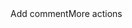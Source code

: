 <html> Add commentMore actions
<body>
<script type='text/javascript'>
    function initEmbeddedMessaging() {
        try {
            embeddedservice_bootstrap.settings.language = 'de'; // For example, enter 'en' or 'en-US'
            
            
            window.addEventListener("onEmbeddedMessagingReady", () => {            
                console.log( "Inside Prechat API!!" );
                embeddedservice_bootstrap.prechatAPI.setHiddenPrechatFields( { "p_number" : "0453762192" } );
                
            });

            embeddedservice_bootstrap.init(
                '00D0900000AEyYE',
                'DSAMessaging',
                'https://direct-sales.my.site.com/ESWDSAMessaging1736496168770',
                {
                    scrt2URL: 'https://direct-sales.my.salesforce-scrt.com'
                }
            );
        } catch (err) {
            console.error('Error loading Embedded Messaging: ', err);
        }
    };
</script>
<script type='text/javascript' src='https://direct-sales.my.site.com/ESWDSAMessaging1736496168770/assets/js/bootstrap.min.js' onload='initEmbeddedMessaging()'></script>

</body>

</html>
